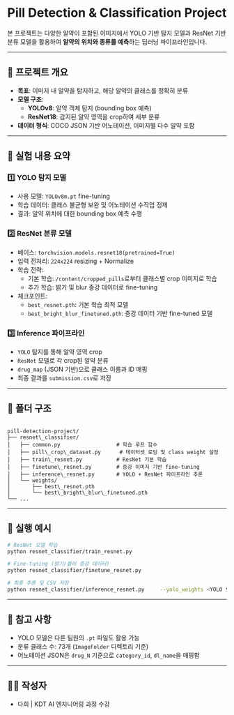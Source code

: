 # Pill Detection & Classification Project

본 프로젝트는 다양한 알약이 포함된 이미지에서 YOLO 기반 탐지 모델과 ResNet 기반 분류 모델을 활용하여 **알약의 위치와 종류를 예측**하는 딥러닝 파이프라인입니다.

---

## 📌 프로젝트 개요

- **목표**: 이미지 내 알약을 탐지하고, 해당 알약의 클래스를 정확히 분류
- **모델 구조**:  
  - **YOLOv8**: 알약 객체 탐지 (bounding box 예측)  
  - **ResNet18**: 감지된 알약 영역을 crop하여 세부 분류
- **데이터 형식**: COCO JSON 기반 어노테이션, 이미지별 다수 알약 포함

---

## 🧪 실험 내용 요약

### 1️⃣ YOLO 탐지 모델
- 사용 모델: `YOLOv8m.pt` fine-tuning
- 학습 데이터: 클래스 불균형 보완 및 어노테이션 수작업 정제
- 결과: 알약 위치에 대한 bounding box 예측 수행

### 2️⃣ ResNet 분류 모델
- 베이스: `torchvision.models.resnet18(pretrained=True)`
- 입력 전처리: `224x224` resizing + Normalize
- 학습 전략:
  - 기본 학습: `/content/cropped_pills`로부터 클래스별 crop 이미지로 학습
  - 추가 학습: 밝기 및 blur 증강 데이터로 fine-tuning
- 체크포인트:
  - `best_resnet.pth`: 기본 학습 최적 모델
  - `best_bright_blur_finetuned.pth`: 증강 데이터 기반 fine-tuned 모델

### 3️⃣ Inference 파이프라인
- `YOLO` 탐지를 통해 알약 영역 crop
- `ResNet` 모델로 각 crop된 알약 분류
- `drug_map` (JSON 기반)으로 클래스 이름과 ID 매핑
- 최종 결과를 `submission.csv`로 저장

---

## 📁 폴더 구조

```

pill-detection-project/
├── resnet\_classifier/
│   ├── common.py                  # 학습 루프 함수
│   ├── pill\_crop\_dataset.py      # 데이터셋 로딩 및 class weight 설정
│   ├── train\_resnet.py           # ResNet 기본 학습
│   ├── finetune\_resnet.py        # 증강 이미지 기반 fine-tuning
│   ├── inference\_resnet.py       # YOLO + ResNet 파이프라인 추론
│   └── weights/
│       ├── best\_resnet.pth
│       └── best\_bright\_blur\_finetuned.pth
└── ...

````

---

## 🔧 실행 예시

```bash
# ResNet 모델 학습
python resnet_classifier/train_resnet.py

# Fine-tuning (밝기/블러 증강 데이터)
python resnet_classifier/finetune_resnet.py

# 최종 추론 및 CSV 저장
python resnet_classifier/inference_resnet.py     --yolo_weights <YOLO 모델 경로>     --image_dir /content/ai02_project/test_images     --output_csv test_predictions.csv
````

---

## 🧩 참고 사항

* YOLO 모델은 다른 팀원의 `.pt` 파일도 활용 가능
* 분류 클래스 수: 73개 (`ImageFolder` 디렉토리 기준)
* 어노테이션 JSON은 `drug_N` 기준으로 `category_id`, `dl_name`을 매핑함

---

## 🙋‍♀️ 작성자

* 다희 | KDT AI 엔지니어링 과정 수강